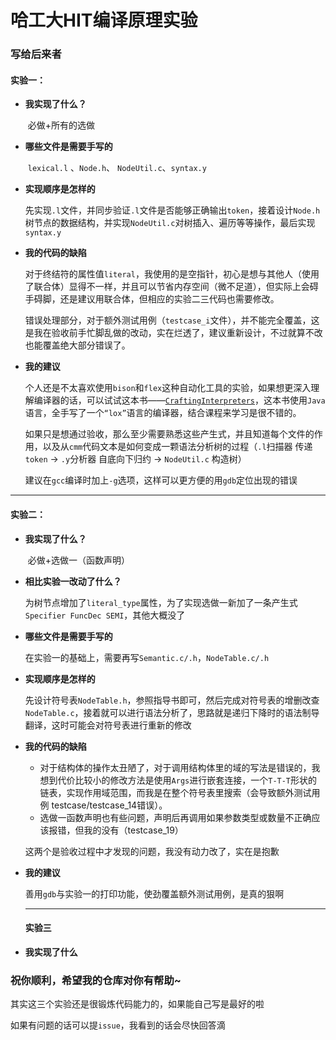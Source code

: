 # 哈工大HIT编译原理实验

### 写给后来者

#### 	实验一：

- **我实现了什么？**

  ​	必做+所有的选做

- **哪些文件是需要手写的**

  ​	`lexical.l` 、`Node.h`、 `NodeUtil.c`、`syntax.y`

- **实现顺序是怎样的**

  ​	先实现`.l`文件，并同步验证`.l`文件是否能够正确输出`token`，接着设计`Node.h`树节点的数据结构，并实现`NodeUtil.c`对树插入、遍历等等操作，最后实现`syntax.y`

- **我的代码的缺陷**

  ​	对于终结符的属性值`literal`，我使用的是空指针，初心是想与其他人（使用了联合体）显得不一样，并且可以节省内存空间（微不足道），但实际上会碍手碍脚，还是建议用联合体，但相应的实验二三代码也需要修改。

  ​	错误处理部分，对于额外测试用例（`testcase_i`文件），并不能完全覆盖，这是我在验收前手忙脚乱做的改动，实在烂透了，建议重新设计，不过就算不改也能覆盖绝大部分错误了。

- **我的建议**

  ​	个人还是不太喜欢使用`bison`和`flex`这种自动化工具的实验，如果想更深入理解编译器的话，可以试试这本书——[`CraftingInterpreters`](https://www.craftinginterpreters.com/)，这本书使用`Java`语言，全手写了一个`“lox”`语言的编译器，结合课程来学习是很不错的。

  ​	如果只是想通过验收，那么至少需要熟悉这些产生式，并且知道每个文件的作用，以及从`cmm`代码文本是如何变成一颗语法分析树的过程（`.l`扫描器 传递`token` -> `.y`分析器 自底向下归约 -> `NodeUtil.c` 构造树）

  ​	建议在`gcc`编译时加上`-g`选项，这样可以更方便的用`gdb`定位出现的错误

------

#### 	实验二：

- **我实现了什么？**

  ​	必做+选做一（函数声明）

- **相比实验一改动了什么？**

  ​	为树节点增加了`literal_type`属性，为了实现选做一新加了一条产生式`Specifier FuncDec SEMI`，其他大概没了

- **哪些文件是需要手写的**

  ​	在实验一的基础上，需要再写`Semantic.c/.h`，`NodeTable.c/.h`

- **实现顺序是怎样的**

  ​	先设计符号表`NodeTable.h`，参照指导书即可，然后完成对符号表的增删改查`NodeTable.c`，接着就可以进行语法分析了，思路就是递归下降时的语法制导翻译，这时可能会对符号表进行重新的修改

- **我的代码的缺陷**

  - 对于结构体的操作太丑陋了，对于调用结构体里的域的写法是错误的，我想到代价比较小的修改方法是使用`Args`进行嵌套连接，一个`T-T-T`形状的链表，实现作用域范围，而我是在整个符号表里搜索（会导致额外测试用例 testcase/testcase_14错误）。
  - 选做一函数声明也有些问题，声明后再调用如果参数类型或数量不正确应该报错，但我的没有（testcase_19）
  
  这两个是验收过程中才发现的问题，我没有动力改了，实在是抱歉

- **我的建议**

  ​	善用`gdb`与实验一的打印功能，使劲覆盖额外测试用例，是真的狠啊

  ------

  #### 实验三

- **我实现了什么**

### 祝你顺利，希望我的仓库对你有帮助~

其实这三个实验还是很锻炼代码能力的，如果能自己写是最好的啦

如果有问题的话可以提`issue`，我看到的话会尽快回答滴
